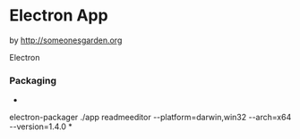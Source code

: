 # Electron App
by <http://someonesgarden.org>

Electron


### Packaging
*
electron-packager ./app readmeeditor --platform=darwin,win32 --arch=x64 --version=1.4.0
*

